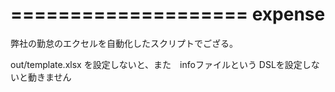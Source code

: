 ====================
expense
====================

弊社の勤怠のエクセルを自動化したスクリプトでござる。

out/template.xlsx を設定しないと、また　infoファイルという DSLを設定しないと動きません

